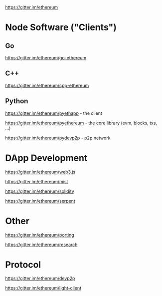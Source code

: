 https://gitter.im/ethereum

# Node Software ("Clients")

## Go

https://gitter.im/ethereum/go-ethereum

## C++ 

https://gitter.im/ethereum/cpp-ethereum

## Python 

https://gitter.im/ethereum/pyethapp - the client

https://gitter.im/ethereum/pyethereum - the core library (evm, blocks, txs, ...)

https://gitter.im/ethereum/pydevp2p - p2p network  

# DApp Development

https://gitter.im/ethereum/web3.js

https://gitter.im/ethereum/mist

https://gitter.im/ethereum/solidity

https://gitter.im/ethereum/serpent

# Other

https://gitter.im/ethereum/porting

https://gitter.im/ethereum/research

# Protocol

https://gitter.im/ethereum/devp2p

https://gitter.im/ethereum/light-client



